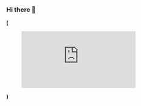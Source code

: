 ### Hi there 👋
__[<figure><embed src="https://wakatime.com/share/@e79de341-f0ea-4b85-9d2d-4c1c7e2f6355/47b36aa8-ea42-4c4d-ab02-33030d4824ac.svg"></embed></figure>)__
